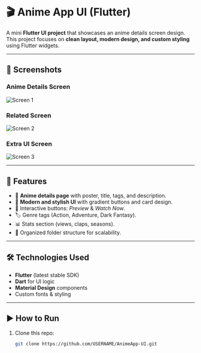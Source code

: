 # 🎬 Anime App UI (Flutter)

A mini **Flutter UI project** that showcases an anime details screen design.  
This project focuses on **clean layout, modern design, and custom styling** using Flutter widgets.

---

## 📱 Screenshots

### Anime Details Screen
![Screen 1](./assets/screens/screen1.png)

### Related Screen
![Screen 2](./assets/screens/screen2.png)

### Extra UI Screen
![Screen 3](./assets/screens/screen3.png)

---

## 🚀 Features
- 📖 **Anime details page** with poster, title, tags, and description.  
- 🎨 **Modern and stylish UI** with gradient buttons and card design.  
- 🔘 Interactive buttons: *Preview* & *Watch Now*.  
- 🏷️ Genre tags (Action, Adventure, Dark Fantasy).  
- 📊 Stats section (views, claps, seasons).  
- 📂 Organized folder structure for scalability.  

---

## 🛠️ Technologies Used
- **Flutter** (latest stable SDK)  
- **Dart** for UI logic  
- **Material Design** components  
- Custom fonts & styling  

---

## ▶️ How to Run
1. Clone this repo:
   ```bash
   git clone https://github.com/USERNAME/AnimeApp-UI.git
